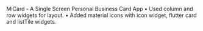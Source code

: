 MiCard - A Single Screen Personal Business Card App
• Used column and row widgets for layout.
• Added material icons with icon widget, flutter card and listTile widgets.

